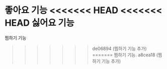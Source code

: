좋아요 기능
<<<<<<< HEAD
<<<<<<< HEAD
싫어요 기능
=======
찜하기 기능
>>>>>>> de06894 (찜하기 기능 추가)
=======
찜하기 기능.
>>>>>>> a8cea18 (찜하기 기능 추가)
